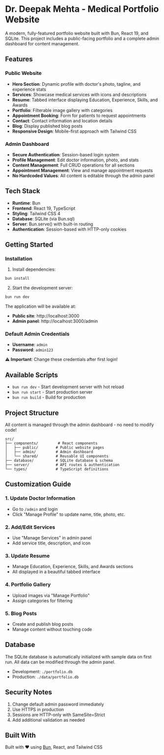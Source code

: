 # Dr. Deepak Mehta - Medical Portfolio Website

A modern, fully-featured portfolio website built with Bun, React 19, and SQLite. This project includes a public-facing portfolio and a complete admin dashboard for content management.

## Features

### Public Website
- **Hero Section**: Dynamic profile with doctor's photo, tagline, and experience stats
- **Services**: Showcase medical services with icons and descriptions
- **Resume**: Tabbed interface displaying Education, Experience, Skills, and Awards
- **Portfolio**: Filterable image gallery with categories
- **Appointment Booking**: Form for patients to request appointments
- **Contact**: Contact information and location details
- **Blog**: Display published blog posts
- **Responsive Design**: Mobile-first approach with Tailwind CSS

### Admin Dashboard
- **Secure Authentication**: Session-based login system
- **Profile Management**: Edit doctor information, photo, and stats
- **Content Management**: Full CRUD operations for all sections
- **Appointment Management**: View and manage appointment requests
- **No Hardcoded Values**: All content is editable through the admin panel

## Tech Stack

- **Runtime**: Bun
- **Frontend**: React 19, TypeScript
- **Styling**: Tailwind CSS 4
- **Database**: SQLite (via Bun.sql)
- **Server**: Bun.serve() with built-in routing
- **Authentication**: Session-based with HTTP-only cookies

## Getting Started

### Installation

1. Install dependencies:
```bash
bun install
```

2. Start the development server:
```bash
bun run dev
```

The application will be available at:
- **Public site**: http://localhost:3000
- **Admin panel**: http://localhost:3000/admin

### Default Admin Credentials
- **Username**: `admin`
- **Password**: `admin123`

⚠️ **Important**: Change these credentials after first login!

## Available Scripts

- `bun run dev` - Start development server with hot reload
- `bun run start` - Start production server
- `bun run build` - Build for production

## Project Structure

All content is managed through the admin dashboard - no need to modify code!

```
src/
├── components/         # React components
│   ├── public/        # Public website pages
│   ├── admin/         # Admin dashboard
│   └── shared/        # Reusable UI components
├── database/          # SQLite database & schema
├── server/            # API routes & authentication
└── types/             # TypeScript definitions
```

## Customization Guide

### 1. Update Doctor Information
- Go to `/admin` and login
- Click "Manage Profile" to update name, title, photo, etc.

### 2. Add/Edit Services
- Use "Manage Services" in admin panel
- Add service title, description, and icon

### 3. Update Resume
- Manage Education, Experience, Skills, and Awards sections
- All displayed in a beautiful tabbed interface

### 4. Portfolio Gallery
- Upload images via "Manage Portfolio"
- Assign categories for filtering

### 5. Blog Posts
- Create and publish blog posts
- Manage content without touching code

## Database

The SQLite database is automatically initialized with sample data on first run. All data can be modified through the admin panel.

- Development: `./portfolio.db`
- Production: `./data/portfolio.db`

## Security Notes

1. Change default admin password immediately
2. Use HTTPS in production
3. Sessions are HTTP-only with SameSite=Strict
4. Add additional validation as needed

## Built With

Built with ❤️ using [Bun](https://bun.com), React, and Tailwind CSS
